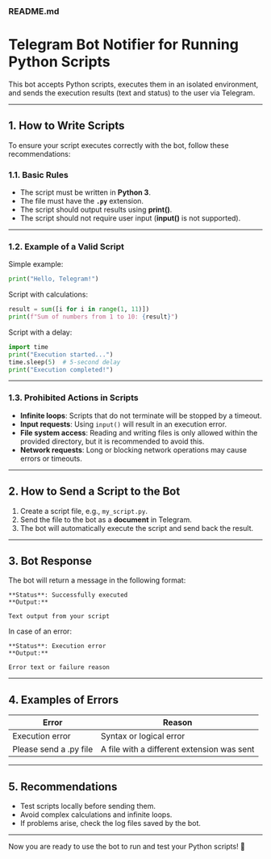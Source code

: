 ### **README.md**

# **Telegram Bot Notifier for Running Python Scripts**

This bot accepts Python scripts, executes them in an isolated environment, and sends the execution results (text and status) to the user via Telegram.

---

## **1. How to Write Scripts**

To ensure your script executes correctly with the bot, follow these recommendations:

### **1.1. Basic Rules**
- The script must be written in **Python 3**.
- The file must have the **`.py`** extension.
- The script should output results using **print()**.
- The script should not require user input (**input()** is not supported).

---

### **1.2. Example of a Valid Script**

Simple example:
```python
print("Hello, Telegram!")
```

Script with calculations:
```python
result = sum([i for i in range(1, 11)])
print(f"Sum of numbers from 1 to 10: {result}")
```

Script with a delay:
```python
import time
print("Execution started...")
time.sleep(5)  # 5-second delay
print("Execution completed!")
```

---

### **1.3. Prohibited Actions in Scripts**
- **Infinite loops**: Scripts that do not terminate will be stopped by a timeout.
- **Input requests**: Using `input()` will result in an execution error.
- **File system access**: Reading and writing files is only allowed within the provided directory, but it is recommended to avoid this.
- **Network requests**: Long or blocking network operations may cause errors or timeouts.

---

## **2. How to Send a Script to the Bot**
1. Create a script file, e.g., `my_script.py`.
2. Send the file to the bot as a **document** in Telegram.
3. The bot will automatically execute the script and send back the result.

---

## **3. Bot Response**

The bot will return a message in the following format:

```
**Status**: Successfully executed
**Output:**
```
```
Text output from your script
```

In case of an error:
```
**Status**: Execution error
**Output:**
```
```
Error text or failure reason
```

---

## **4. Examples of Errors**
| **Error**                         | **Reason**                           |
|----------------------------------|--------------------------------------|
| Execution error                   | Syntax or logical error              |
| Please send a .py file            | A file with a different extension was sent |

---

## **5. Recommendations**
- Test scripts locally before sending them.
- Avoid complex calculations and infinite loops.
- If problems arise, check the log files saved by the bot.

---

Now you are ready to use the bot to run and test your Python scripts! 🚀

